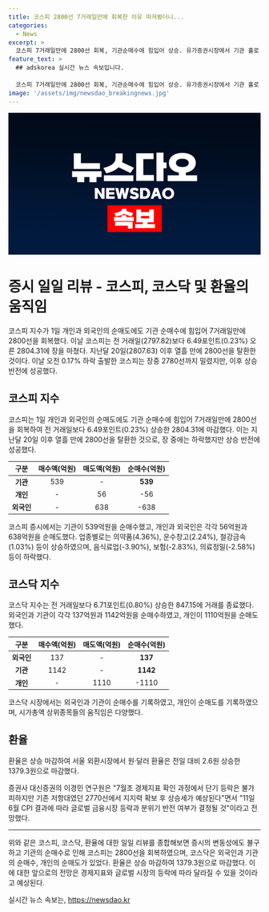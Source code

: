 ```yaml
---
title: 코스피 2800선 7거래일만에 회복한 이유 따져봤더니...
categories:
  - News
excerpt: >
  코스피 7거래일만에 2800선 회복, 기관순매수에 힘입어 상승. 유가증권시장에서 기관 홀로 539억원을 순매수. 시가총액 상위종목은 상승한 종목과 하락한 종목이 혼재. 현대글로비스는 주주친화 정책에 힘입어 9%대 강세. 코스닥 지수는 외국인과 기관의 순매수에 힘입어 상승. 원·달러 환율은 2.6원 상승한 1379.3원으로 마감, 경제지표와 글로벌 금융시장 등락이 상승세에 영향을 줄 것으로 전망됨.
feature_text: >
  ## adskorea 실시간 뉴스 속보입니다.

  코스피 7거래일만에 2800선 회복, 기관순매수에 힘입어 상승. 유가증권시장에서 기관 홀로 539억원을 순매수. 시가총액 상위종목은 상승한 종목과 하락한 종목이 혼재. 현대글로비스는 주주친화 정책에 힘입어 9%대 강세. 코스닥 지수는 외국인과 기관의 순매수에 힘입어 상승. 원·달러 환율은 2.6원 상승한 1379.3원으로 마감, 경제지표와 글로벌 금융시장 등락이 상승세에 영향을 줄 것으로 전망됨.
image: '/assets/img/newsdao_breakingnews.jpg'
---
```


<p><img src="/assets/img/newsdao_breakingnews.jpg" alt="adskorea 속보" /></p>

<h1>증시 일일 리뷰 - 코스피, 코스닥 및 환율의 움직임</h1>

<p data-ke-size="size16">코스피 지수가 1일 개인과 외국인의 순매도에도 기관 순매수에 힘입어 7거래일만에 2800선을 회복했다. 이날 코스피는 전 거래일(2797.82)보다 6.49포인트(0.23%) 오른 2804.31에 장을 마쳤다. 지난달 20일(2807.63) 이후 열흘 만에 2800선을 탈환한 것이다. 이날 오전 0.17% 하락 출발한 코스피는 장중 2780선까지 밀렸지만, 이후 상승 반전에 성공했다.</p>

<h2 data-ke-size="size26">코스피 지수</h2>

<p data-ke-size="size16">코스피는 1일 개인과 외국인의 순매도에도 기관 순매수에 힘입어 7거래일만에 2800선을 회복하여 전 거래일보다 6.49포인트(0.23%) 상승한 2804.31에 마감했다. 이는 지난달 20일 이후 열흘 만에 2800선을 탈환한 것으로, 장 중에는 하락했지만 상승 반전에 성공했다.</p>

<table>
<thead>
<tr>
<th scope="col">구분</th>
<th scope="col">매수액(억원)</th>
<th scope="col">매도액(억원)</th>
<th scope="col">순매수(억원)</th>
</tr>
</thead>
<tbody>
<tr>
<td style="text-align: center; height: 17px;"><b>기관</b></td>
<td style="text-align: center; height: 17px;">539</td>
<td style="text-align: center; height: 17px;">-</td>
<td style="text-align: center; height: 17px;"><b>539</b></td>
</tr>
<tr>
<td style="text-align: center; height: 17px;"><b>개인</b></td>
<td style="text-align: center; height: 17px;">-</td>
<td style="text-align: center; height: 17px;">56</td>
<td style="text-align: center; height: 17px;">-56</td>
</tr>
<tr>
<td style="text-align: center; height: 17px;"><b>외국인</b></td>
<td style="text-align: center; height: 17px;">-</td>
<td style="text-align: center; height: 17px;">638</td>
<td style="text-align: center; height: 17px;">-638</td>
</tr>
</tbody>
</table>

<p data-ke-size="size16">코스피 증시에서는 기관이 539억원을 순매수했고, 개인과 외국인은 각각 56억원과 638억원을 순매도했다. 업종별로는 의약품(4.36%), 운수창고(2.24%), 철강금속(1.03%) 등이 상승하였으며, 음식료업(-3.90%), 보험(-2.83%), 의료정밀(-2.58%) 등이 하락했다.</p>

<h2 data-ke-size="size26">코스닥 지수</h2>

<p data-ke-size="size16">코스닥 지수는 전 거래일보다 6.71포인트(0.80%) 상승한 847.15에 거래를 종료했다. 외국인과 기관이 각각 137억원과 1142억원을 순매수하였고, 개인이 1110억원을 순매도했다.</p>

<table>
<thead>
<tr>
<th scope="col">구분</th>
<th scope="col">매수액(억원)</th>
<th scope="col">매도액(억원)</th>
<th scope="col">순매수(억원)</th>
</tr>
</thead>
<tbody>
<tr>
<td style="text-align: center; height: 17px;"><b>외국인</b></td>
<td style="text-align: center; height: 17px;">137</td>
<td style="text-align: center; height: 17px;">-</td>
<td style="text-align: center; height: 17px;"><b>137</b></td>
</tr>
<tr>
<td style="text-align: center; height: 17px;"><b>기관</b></td>
<td style="text-align: center; height: 17px;">1142</td>
<td style="text-align: center; height: 17px;">-</td>
<td style="text-align: center; height: 17px;"><b>1142</b></td>
</tr>
<tr>
<td style="text-align: center; height: 17px;"><b>개인</b></td>
<td style="text-align: center; height: 17px;">-</td>
<td style="text-align: center; height: 17px;">1110</td>
<td style="text-align: center; height: 17px;">-1110</td>
</tr>
</tbody>
</table>

<p data-ke-size="size16">코스닥 시장에서는 외국인과 기관이 순매수를 기록하였고, 개인이 순매도를 기록하였으며, 시가총액 상위종목들의 움직임은 다양했다.</p>

<h2 data-ke-size="size26">환율</h2>

<p data-ke-size="size16">환율은 상승 마감하여 서울 외환시장에서 원·달러 환율은 전일 대비 2.6원 상승한 1379.3원으로 마감했다.</p>

<p data-ke-size="size16">증권사 대신증권의 이경민 연구원은 "7월초 경제지표 확인 과정에서 단기 등락은 불가피하지만 기존 저항대였던 2770선에서 지지력 확보 후 상승세가 예상된다"면서 "11일 6월 CPI 결과에 따라 글로벌 금융시장 등락과 분위기 반전 여부가 결정될 것"이라고 전망했다.</p>

<hr>

<p data-ke-size="size16">위와 같은 코스피, 코스닥, 환율에 대한 일일 리뷰를 종합해보면 증시의 변동성에도 불구하고 기관의 순매수로 인해 코스피는 2800선을 회복하였으며, 코스닥은 외국인과 기관의 순매수, 개인의 순매도가 있었다. 환율은 상승 마감하여 1379.3원으로 마감했다. 이에 대한 앞으로의 전망은 경제지표와 글로벌 시장의 등락에 따라 달라질 수 있을 것이라고 예상된다.</p>
실시간 뉴스 속보는, <a href="https://newsdao.kr" rel="dofollow">https://newsdao.kr</a>



